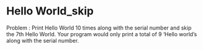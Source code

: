 # Hello World_skip

Problem :  Print Hello World 10 times along with the serial number and skip the 7th Hello World. Your program would only print a total of 9 ‘Hello world’s along with the serial number.
